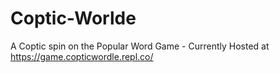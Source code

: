 # Coptic-Worlde 
A Coptic spin on the Popular Word Game - Currently Hosted at https://game.copticwordle.repl.co/
